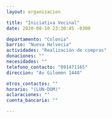```yaml
---
layout: organizacion

title: "Iniciativa Vecinal"
date: 2020-08-10 23:30:45 -0300

departamento: "Colonia"
barrio: "Nueva Helvecia"
actividades: "Realización de compras"
donaciones: ""
necesidades: ""
telefono_contacto: "091471165"
direccion: "Av Gilomen 1448"

otros_contactos: ""
horario: "(LUN-DOM)"
aclaraciones: ""
cuenta_bancaria: ""

---
```

